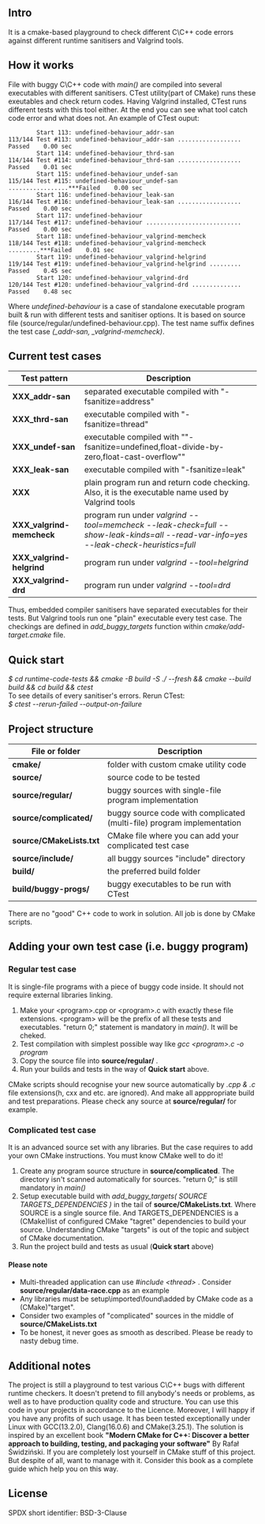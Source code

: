 ## Intro
It is a cmake-based playground to check different C\C++ code errors against different runtime sanitisers and Valgrind tools.

## How it works
File with buggy C\C++ code with *main()* are compiled into several executables with different sanitisers. 
CTest utility(part of CMake) runs these exeutables and check return codes. Having Valgrind installed, CTest runs different tests with this tool either. At the end you can see what tool catch code error and what does not.
An example of CTest ouput:

```
        Start 113: undefined-behaviour_addr-san
113/144 Test #113: undefined-behaviour_addr-san ..................   Passed    0.00 sec
        Start 114: undefined-behaviour_thrd-san
114/144 Test #114: undefined-behaviour_thrd-san ..................   Passed    0.01 sec
        Start 115: undefined-behaviour_undef-san
115/144 Test #115: undefined-behaviour_undef-san .................***Failed    0.00 sec
        Start 116: undefined-behaviour_leak-san
116/144 Test #116: undefined-behaviour_leak-san ..................   Passed    0.00 sec
        Start 117: undefined-behaviour
117/144 Test #117: undefined-behaviour ...........................   Passed    0.00 sec
        Start 118: undefined-behaviour_valgrind-memcheck
118/144 Test #118: undefined-behaviour_valgrind-memcheck .........***Failed    0.01 sec
        Start 119: undefined-behaviour_valgrind-helgrind
119/144 Test #119: undefined-behaviour_valgrind-helgrind .........   Passed    0.45 sec
        Start 120: undefined-behaviour_valgrind-drd
120/144 Test #120: undefined-behaviour_valgrind-drd ..............   Passed    0.48 sec
```
Where *undefined-behaviour* is a case of standalone executable program built & run with different tests and sanitiser options. It is based on source file (source/regular/undefined-behaviour.cpp).
The test name suffix defines the test case *(_addr-san, _valgrind-memcheck)*.

## Current test cases
|Test pattern | Description |
|------------ | ------------- |
|**XXX_addr-san** | separated executable compiled with "-fsanitize=address"|
|**XXX_thrd-san** | executable compiled with "-fsanitize=thread"|
|**XXX_undef-san** | executable compiled with ""-fsanitize=undefined,float-divide-by-zero,float-cast-overflow""|
|**XXX_leak-san** | executable compiled with "-fsanitize=leak"|
|**XXX** | plain program run and return code checking. Also, it is the executable name used by Valgrind tools|
|**XXX_valgrind-memcheck**| program run under *valgrind --tool=memcheck --leak-check=full --show-leak-kinds=all --read-var-info=yes --leak-check-heuristics=full*|
|**XXX_valgrind-helgrind**| program run under *valgrind --tool=helgrind*|
|**XXX_valgrind-drd**| program run under *valgrind --tool=drd*|

Thus, embedded compiler sanitisers have separated executables for their tests. But Valgrind tools run one "plain" executable every test case.
The checkings are defined in *add_buggy_targets* function within *cmake/add-target.cmake* file.

## Quick start
*$ cd runtime-code-tests && cmake -B build -S ./ --fresh && cmake --build build && cd build && ctest*  
To see details of every sanitiser's errors. Rerun CTest:  
*$ ctest --rerun-failed --output-on-failure*

## Project structure  

| File or folder|Description|
|----------|--------------------------------------|
|**cmake/** | folder with custom cmake utility code|
|**source/**| source code to be tested|
|**source/regular/**| buggy sources with single-file program implementation|
|**source/complicated/**|buggy source code with complicated (multi-file) program implementation|
|**source/CMakeLists.txt**|CMake file where you can add your complicated test case|
|**source/include/**|all buggy sources "include" directory|
|**build/**|the preferred build folder|
|**build/buggy-progs/**|buggy executables to be run with CTest|

There are no "good" C++ code to work in solution. All job is done by CMake scripts.

## Adding your own test case (i.e. buggy program)
### Regular test case
It is single-file programs with a piece of buggy code inside. It should not require external libraries linking. 

1. Make your <program\>.cpp or <program\>.c with exactly these file extensions. <program\> will be the prefix of all these tests and executables. "return 0;" statement is mandatory in *main()*. It will be cheked.
2. Test compilation with simplest possible way like *gcc <program\>.c -o program*
3. Copy the source file into **source/regular/** . 
4. Run your builds and tests in the way of **Quick start** above.

CMake scripts should recognise your new source automatically by *.cpp & .c* file extensions(h, cxx and etc. are ignored). And make all apppropriate build and test preparations. Please check any source at **source/regular/** for example.

### Complicated test case
It is an advanced source set with any libraries. But the case requires to add your own CMake instructions.
You must know CMake well to do it!

1. Create any program source structure in **source/complicated**. The directory isn't scanned automatically for sources. "return 0;" is still mandatory in *main()*
2. Setup executable build with *add_buggy_targets( SOURCE TARGETS_DEPENDENCIES )* in the tail of **source/CMakeLists.txt**. Where SOURCE is a single source file. And TARGETS_DEPENDENCIES is a (CMake)list of configured CMake "tagret" dependencies to build your source. Understanding CMake "targets" is out of the topic and subject of CMake documentation.
3. Run the project build and tests as usual (**Quick start** above)

#### Please note
* Multi-threaded application can use *#include <thread\>* . Consider **source/regular/data-race.cpp** as an example
* Any libraries must be setup\imported\found\added by CMake code as a (CMake)"target". 
* Consider two examples of "complicated" sources in the middle of **source/CMakeLists.txt**
* To be honest, it never goes as smooth as described. Please be ready to nasty debug time. 

## Additional notes
The project is still a playground to test various C\C++ bugs with different runtime checkers. It doesn't pretend to fill anybody's needs or problems, as well as to have production quality code and structure. You can use this code in your projects in accordance to the Licence. Moreover, I will happy if you have any profits of such usage. 
It has been tested exceptionally under Linux with GCC(13.2.0), Clang(16.0.6) and CMake(3.25.1).
The solution is inspired by an excellent book **"Modern CMake for C++: Discover a better approach to building, testing, and packaging your software"** By Rafał Świdziński. If you are completely lost yourself in CMake stuff of this project. But despite of all, want to manage with it. Consider this book as a complete guide which help you on this way.

## License
SPDX short identifier: BSD-3-Clause 
